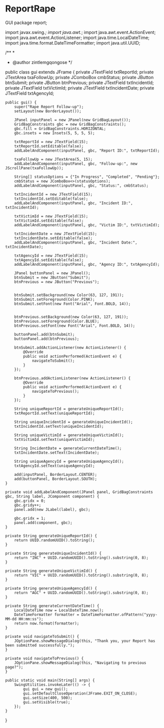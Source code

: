 # ReportRape
GUI
package report;

import javax.swing.*;
import java.awt.*;
import java.awt.event.ActionEvent;
import java.awt.event.ActionListener;
import java.time.LocalDateTime;
import java.time.format.DateTimeFormatter;
import java.util.UUID;


/**
 *
 * @author zintlemgqongose
 */


public class gui extends JFrame {
    private JTextField txtReportId;
    private JTextArea txaFollowUp;
    private JComboBox<String> cmbStatus;
    private JButton btnSubmit;
    private JButton btnPrevious;
    private JTextField txtIncidentId;
    private JTextField txtVictimId;
    private JTextField txtIncidentDate;
    private JTextField txtAgencyId;

    public gui() {
        super("Rape Report Follow-up");
        setLayout(new BorderLayout());

        JPanel inputPanel = new JPanel(new GridBagLayout());
        GridBagConstraints gbc = new GridBagConstraints();
        gbc.fill = GridBagConstraints.HORIZONTAL;
        gbc.insets = new Insets(5, 5, 5, 5);

        txtReportId = new JTextField(15);
        txtReportId.setEditable(false);
        addLabelAndComponent(inputPanel, gbc, "Report ID:", txtReportId);

        txaFollowUp = new JTextArea(5, 15);
        addLabelAndComponent(inputPanel, gbc, "Follow-up:", new JScrollPane(txaFollowUp));

        String[] statusOptions = {"In Progress", "Completed", "Pending"};
        cmbStatus = new JComboBox<>(statusOptions);
        addLabelAndComponent(inputPanel, gbc, "Status:", cmbStatus);

        txtIncidentId = new JTextField(15);
        txtIncidentId.setEditable(false);
        addLabelAndComponent(inputPanel, gbc, "Incident ID:", txtIncidentId);

        txtVictimId = new JTextField(15);
        txtVictimId.setEditable(false);
        addLabelAndComponent(inputPanel, gbc, "Victim ID:", txtVictimId);

        txtIncidentDate = new JTextField(15);
        txtIncidentDate.setEditable(false);
        addLabelAndComponent(inputPanel, gbc, "Incident Date:", txtIncidentDate);

        txtAgencyId = new JTextField(15);
        txtAgencyId.setEditable(false);
        addLabelAndComponent(inputPanel, gbc, "Agency ID:", txtAgencyId);

        JPanel buttonPanel = new JPanel();
        btnSubmit = new JButton("Submit");
        btnPrevious = new JButton("Previous");

        
        btnSubmit.setBackground(new Color(63, 127, 191));
        btnSubmit.setForeground(Color.PINK);
        btnSubmit.setFont(new Font("Arial", Font.BOLD, 14));

        
        btnPrevious.setBackground(new Color(63, 127, 191));
        btnPrevious.setForeground(Color.BLUE);
        btnPrevious.setFont(new Font("Arial", Font.BOLD, 14));

        buttonPanel.add(btnSubmit);
        buttonPanel.add(btnPrevious);

        btnSubmit.addActionListener(new ActionListener() {
            @Override
            public void actionPerformed(ActionEvent e) {
                navigateToSubmit();
            }
        });

        btnPrevious.addActionListener(new ActionListener() {
            @Override
            public void actionPerformed(ActionEvent e) {
                navigateToPrevious();
            }
        });

        String uniqueReportId = generateUniqueReportId();
        txtReportId.setText(uniqueReportId);

        String uniqueIncidentId = generateUniqueIncidentId();
        txtIncidentId.setText(uniqueIncidentId);

        String uniqueVictimId = generateUniqueVictimId();
        txtVictimId.setText(uniqueVictimId);

        String IncidentDate = generateCurrentDateTime();
        txtIncidentDate.setText(IncidentDate);

        String uniqueAgencyId = generateUniqueAgencyId();
        txtAgencyId.setText(uniqueAgencyId);

        add(inputPanel, BorderLayout.CENTER);
        add(buttonPanel, BorderLayout.SOUTH);
    }

    private void addLabelAndComponent(JPanel panel, GridBagConstraints gbc, String label, JComponent component) {
        gbc.gridx = 0;
        gbc.gridy++;
        panel.add(new JLabel(label), gbc);

        gbc.gridx = 1;
        panel.add(component, gbc);
    }

    private String generateUniqueReportId() {
        return UUID.randomUUID().toString();
    }

    private String generateUniqueIncidentId() {
        return "INC" + UUID.randomUUID().toString().substring(0, 8);
    }

    private String generateUniqueVictimId() {
        return "VIC" + UUID.randomUUID().toString().substring(0, 8);
    }

    private String generateUniqueAgencyId() {
        return "AGC" + UUID.randomUUID().toString().substring(0, 8);
    }

    private String generateCurrentDateTime() {
        LocalDateTime now = LocalDateTime.now();
        DateTimeFormatter formatter = DateTimeFormatter.ofPattern("yyyy-MM-dd HH:mm:ss");
        return now.format(formatter);
    }

    private void navigateToSubmit() {
        JOptionPane.showMessageDialog(this, "Thank you, your Report has been submitted successfully.");
    }

    private void navigateToPrevious() {
        JOptionPane.showMessageDialog(this, "Navigating to previous page?");
    }

    public static void main(String[] args) {
        SwingUtilities.invokeLater(() -> {
            gui gui = new gui();
            gui.setDefaultCloseOperation(JFrame.EXIT_ON_CLOSE);
            gui.setSize(400, 500);
            gui.setVisible(true);
        });
    }
}
